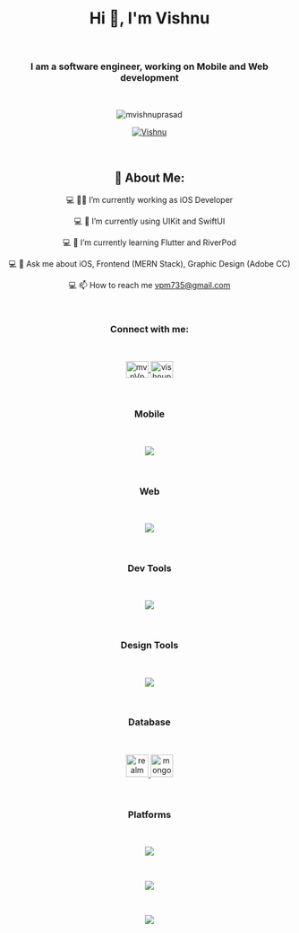 <h1 align="center">Hi 👋, I'm Vishnu</h1>
<br>
<h3 align="center">I am a software engineer, working on Mobile and Web development</h3>
<br>
<p align="center">
  <img src="https://komarev.com/ghpvc/?username=mvishnuprasad&label=Profile%20views&color=0e75b6&style=flat" alt="mvishnuprasad">
</p>
<p align="center">
  <a href="https://twitter.com/mvpVpm" target="blank">
    <img src="https://img.shields.io/twitter/follow/Vishnu?logo=twitter&style=for-the-badge" alt="Vishnu">
  </a>
</p>
<br>
<h2 align="center">💫 About Me:</h2>
<p align="center">
<p align="center">💻 👷‍♂️ I’m currently working as iOS Developer</p>
<p align="center">💻 🌱 I’m currently using UIKit and SwiftUI</p>
<p align="center">💻 🌱 I’m currently learning Flutter and RiverPod</p>
<p align="center">💻 💬 Ask me about iOS, Frontend (MERN Stack), Graphic Design (Adobe CC)</p>
<p align="center">💻 📫 How to reach me <a href="mailto:vpm735@gmail.com">vpm735@gmail.com</a></p>
</p>
<br>
<h3 align="center">Connect with me:</h3>
<br>
<p align="center">
  <a href="https://twitter.com/mvpVpm" target="blank">
    <img align="center" src="https://skillicons.dev/icons?i=twitter,linkedin" alt="mvpVpm" height="30" width="40">
  </a>
  <a href="https://www.behance.net/vishnuprasadm" target="blank">
    <img align="center" src="https://raw.githubusercontent.com/rahuldkjain/github-profile-readme-generator/master/src/images/icons/Social/behance.svg" alt="vishnuprasadm" height="30" width="40">
  </a>
</p>
<br>
<h3 align="center">Mobile</h3>
<br>
<p align="center">
  <a href="https://skillicons.dev">
    <img src="https://skillicons.dev/icons?i=swift,flutter,dart,react" />
  </a>
</p>
<br>
<h3 align="center">Web</h3>
<br>
<kbd>
<p align="center">
  <a href="https://skillicons.dev">
    <img src="https://skillicons.dev/icons?i=html,css,nodejs,react" />
  </a>
</p>
</kbd>
<br>
<h3 align="center">Dev Tools</h3>
<br>
<p align="center">
  <a href="https://skillicons.dev">
    <img src="https://skillicons.dev/icons?i=git,github,xd,postman,powershell" />
  </a>
</p>
<br>
<h3 align="center">Design Tools</h3>
<br>
<p align="center">
  <a href="https://skillicons.dev">
    <img src="https://skillicons.dev/icons?i=figma,ai,ps" />
  </a>
</p>
<br>
<h3 align="center">Database</h3>
<br>
<p align="center">
  <a href="https://realm.io/" target="_blank" rel="noreferrer">
    <img src="https://raw.githubusercontent.com/bestofjs/bestofjs-webui/8665e8c267a0215f3159df28b33c365198101df5/public/logos/realm.svg" alt="realm" width="40" height="40">
  </a>
  <a href="https://www.mongodb.com/" target="_blank" rel="noreferrer">
    <img src="https://skillicons.dev/icons?i=mongodb" alt="mongodb" width="40" height="40">
  </a>
</p>
<br>
<h3 align="center">Platforms</h3>
<br>
<p align="center">
  <a href="https://skillicons.dev">
    <img src="https://skillicons.dev/icons?i=windows,ubuntu,apple" />
  </a>
</p>
<br>
<p align="center">
  <a href="https://github.com/mvishnuprasad?tab=repositories">
    <img align="center" src="https://github-readme-stats.vercel.app/api?username=mvishnuprasad&theme=blue-green&show_icons=true" />
  </a>
</p>
<br>
<p align="center">
  <a href="https://github.com/mvishnuprasad?tab=repositories">
    <img align="center" src="https://github-readme-stats.vercel.app/api/top-langs/?username=mvishnuprasad&langs_count=18" />
  </a>
</p>
